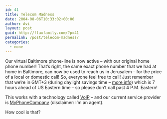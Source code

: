 ```yaml
---
id: 41
title: Telecom Madness
date: 2004-08-06T10:33:02+00:00
author: Avi
layout: post
guid: http://flaxfamily.com/?p=41
permalink: /post/telecom-madness/
categories:
  - none
---
```

Our virtual Baltimore phone-line is now active &#8211; with our original home phone number! That&#8217;s right, the same exact phone number that we had at home in Baltimore, can now be used to reach us in Jerusalem &#8211; for the price of a local or domestic call! So, everyone feel free to call! Just remember that we&#8217;re in GMT+3 (during daylight savings time &#8211; [more info](http://www.timeanddate.com/worldclock/city.html?n=110)) which is 7 hours ahead of US Eastern time &#8211; so please don&#8217;t call past 4 P.M. Eastern!

This works with a technology called [VoIP](http://en.wikipedia.org/wiki/VoIP) &#8211; and our current service provider is [MyPhoneCompany](http://www.myphonecompany.com/default.aspx?agent=6002229) (disclaimer: I&#8217;m an agent).

How cool is that?